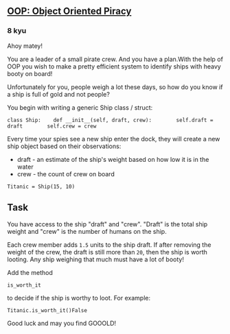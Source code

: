 <h2><a href=https://www.codewars.com/kata/54fe05c4762e2e3047000add/train/python target="_blank">OOP: Object Oriented Piracy </a></h2><h3>8 kyu</h3><p>Ahoy matey!</p><p>You are a leader of a small pirate crew. And you have a plan.With the help of OOP you wish to make a pretty efficient system to identify ships with heavy booty on board!</p><p>Unfortunately for you, people weigh a lot these days, so how do you know if a ship is full of gold and not people?</p><p>You begin with writing a generic Ship class / struct:</p><pre style="display: none;"><code class="language-javascript"><span class="cm-keyword">class</span> <span class="cm-def">Ship</span> {  <span class="cm-property">constructor</span>(<span class="cm-def">draft</span>, <span class="cm-def">crew</span>) {    <span class="cm-keyword">this</span>.<span class="cm-property">draft</span> <span class="cm-operator">=</span> <span class="cm-variable-2">draft</span>    <span class="cm-keyword">this</span>.<span class="cm-property">crew</span> <span class="cm-operator">=</span> <span class="cm-variable-2">crew</span>  }}</code></pre><pre><code class="language-python"><span class="cm-keyword">class</span> <span class="cm-def">Ship</span>:    <span class="cm-keyword">def</span> <span class="cm-def">__init__</span>(<span class="cm-variable-2">self</span>, <span class="cm-variable">draft</span>, <span class="cm-variable">crew</span>):        <span class="cm-variable-2">self</span>.<span class="cm-property">draft</span> <span class="cm-operator">=</span> <span class="cm-variable">draft</span>        <span class="cm-variable-2">self</span>.<span class="cm-property">crew</span> <span class="cm-operator">=</span> <span class="cm-variable">crew</span></code></pre><pre style="display: none;"><code class="language-csharp"><span class="cm-keyword">public</span> <span class="cm-keyword">class</span> <span class="cm-def">Ship</span>{  <span class="cm-keyword">public</span> <span class="cm-type">int</span> <span class="cm-variable">Draft</span>;  <span class="cm-keyword">public</span> <span class="cm-type">int</span> <span class="cm-variable">Crew</span>;    <span class="cm-keyword">public</span> <span class="cm-variable">Ship</span>(<span class="cm-type">int</span> <span class="cm-variable">draft</span>, <span class="cm-type">int</span> <span class="cm-variable">crew</span>)  {    <span class="cm-variable">Draft</span> <span class="cm-operator">=</span> <span class="cm-variable">draft</span>;    <span class="cm-variable">Crew</span> <span class="cm-operator">=</span> <span class="cm-variable">crew</span>;  }}</code></pre><pre style="display: none;"><code class="language-rust"><span class="cm-keyword">struct</span> <span class="cm-def">Ship</span> {  <span class="cm-variable">draft</span>: <span class="cm-atom">u32</span>,  <span class="cm-variable">crew</span>: <span class="cm-atom">u32</span>,}</code></pre><pre style="display: none;"><code class="language-java"><span class="cm-keyword">public</span> <span class="cm-keyword">class</span> <span class="cm-def">Ship</span> {    <span class="cm-keyword">private</span> <span class="cm-keyword">final</span> <span class="cm-type">double</span> <span class="cm-variable">draft</span>;    <span class="cm-keyword">private</span> <span class="cm-keyword">final</span> <span class="cm-type">int</span> <span class="cm-variable">crew</span>;        <span class="cm-keyword">public</span> <span class="cm-variable">Ship</span>(<span class="cm-type">double</span> <span class="cm-variable">draft</span>, <span class="cm-type">int</span> <span class="cm-variable">crew</span>) {        <span class="cm-keyword">this</span>.<span class="cm-variable">draft</span> <span class="cm-operator">=</span> <span class="cm-variable">draft</span>;        <span class="cm-keyword">this</span>.<span class="cm-variable">crew</span> <span class="cm-operator">=</span> <span class="cm-variable">crew</span>;    }} </code></pre><pre style="display: none;"><code class="language-ruby"><span class="cm-keyword">class</span> <span class="cm-tag">Ship</span>  <span class="cm-keyword">def</span> <span class="cm-def">initialize</span>(<span class="cm-variable">draft</span>,<span class="cm-variable">crew</span>)    <span class="cm-variable-2">@draft</span><span class="cm-operator">=</span><span class="cm-variable">draft</span>    <span class="cm-variable-2">@crew</span><span class="cm-operator">=</span><span class="cm-variable">crew</span>  <span class="cm-keyword">end</span><span class="cm-keyword">end</span></code></pre><p>Every time your spies see a new ship enter the dock, they will create a new ship object based on their observations:</p><ul><li>draft - an estimate of the ship's weight based on how low it is in the water</li><li>crew - the count of crew on board</li></ul><pre style="display: none;"><code class="language-javascript"><span class="cm-keyword">const</span> <span class="cm-def">titanic</span> <span class="cm-operator">=</span> <span class="cm-keyword">new</span> <span class="cm-variable">Ship</span>(<span class="cm-number">15</span>, <span class="cm-number">10</span>);</code></pre><pre><code class="language-python"><span class="cm-variable">Titanic</span> <span class="cm-operator">=</span> <span class="cm-variable">Ship</span>(<span class="cm-number">15</span>, <span class="cm-number">10</span>)</code></pre><pre style="display: none;"><code class="language-csharp"><span class="cm-variable">Ship</span> <span class="cm-variable">titanic</span> <span class="cm-operator">=</span> <span class="cm-keyword">new</span> <span class="cm-variable">Ship</span>(<span class="cm-number">15</span>, <span class="cm-number">10</span>);</code></pre><pre style="display: none;"><code class="language-rust">  <span class="cm-keyword">let</span> <span class="cm-def">titanic</span> <span class="cm-operator">=</span> <span class="cm-variable">Ship</span> {      <span class="cm-variable">draft</span> : <span class="cm-number">15</span>,      <span class="cm-variable">crew</span> : <span class="cm-number">10</span>,  };</code></pre><pre style="display: none;"><code class="language-java"><span class="cm-variable">Ship</span> <span class="cm-variable">titanic</span> <span class="cm-operator">=</span> <span class="cm-keyword">new</span> <span class="cm-variable">Ship</span>(<span class="cm-number">15</span>, <span class="cm-number">10</span>);</code></pre><pre style="display: none;"><code class="language-ruby"><span class="cm-variable">titanic</span> <span class="cm-operator">=</span> <span class="cm-tag">Ship</span><span class="cm-operator">.</span><span class="cm-property">new</span>(<span class="cm-number">15</span>, <span class="cm-number">10</span>)</code></pre><h2 id="task">Task</h2><p>You have access to the ship "draft" and "crew". "Draft" is the total ship weight and "crew" is the number of humans on the ship.</p><p>Each crew member adds <code>1.5</code> units to the ship draft. If after removing the weight of the crew, the draft is still more than <code>20</code>, then the ship is worth looting. Any ship weighing that much must have a lot of booty!</p><p>Add the method</p><pre style="display: none;"><code class="language-javascript"><span class="cm-variable">isWorthIt</span></code></pre><pre><code class="language-python"><span class="cm-variable">is_worth_it</span></code></pre><pre style="display: none;"><code class="language-rust"><span class="cm-variable">is_worth_it</span>(&amp;<span class="cm-keyword">self</span>)</code></pre><pre style="display: none;"><code class="language-csharp"><span class="cm-variable">IsWorthIt</span></code></pre><pre style="display: none;"><code class="language-java"><span class="cm-variable">isWorthIt</span></code></pre><pre style="display: none;"><code class="language-ruby"><span class="cm-variable">is_worth_it</span></code></pre><p>to decide if the ship is worthy to loot. For example:</p><pre style="display: none;"><code class="language-javascript"><span class="cm-variable">titanic</span>.<span class="cm-property">isWorthIt</span>() <span class="cm-comment">// return false</span></code></pre><pre><code class="language-python"><span class="cm-variable">Titanic</span>.<span class="cm-property">is_worth_it</span>()<span class="cm-keyword">False</span></code></pre><pre style="display: none;"><code class="language-csharp"><span class="cm-variable">titanic</span>.<span class="cm-variable">IsWorthIt</span>() <span class="cm-operator">=&gt;</span> <span class="cm-atom">false</span></code></pre><pre style="display: none;"><code class="language-rust"><span class="cm-variable">titanic</span>.<span class="cm-variable">is_worth_it</span>() <span class="cm-operator">-&gt;</span> <span class="cm-builtin">false</span></code></pre><pre style="display: none;"><code class="language-java"><span class="cm-variable">titanic</span>.<span class="cm-variable">isWorthIt</span>() <span class="cm-operator">==</span> <span class="cm-atom">false</span></code></pre><pre style="display: none;"><code class="language-ruby"><span class="cm-variable">titanic</span><span class="cm-operator">.</span><span class="cm-property">is_worth_it</span>() <span class="cm-comment"># false</span></code></pre><p>Good luck and may you find GOOOLD!</p>